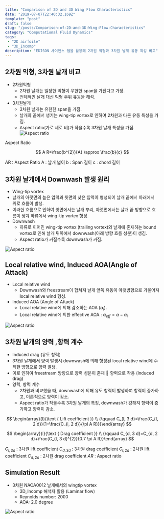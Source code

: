 ```yaml
---
title: "Comparison of 2D and 3D Wing Flow Characteristics"
date: "2019-07-07T22:40:32.169Z"
template: "post"
draft: false
slug: "/posts/Comparison-of-2D-and-3D-Wing-Flow-Characteristics"
category: "Computational Fluid Dynamics"
tags: 
 - "2D airfoile"
 - "3D_Incomp"
description: "EDISON 사이언스 앱을 활용해 2차원 익형과 3차원 날개 유동 특성 비교"
---
```


 ## 2차원 익형, 3차원 날개 비교
  - 2차원익형
    - 2차원 날개는 일정한 익형이 무한한 span을 가진다고 가정. 
    - 전체적인 날개 대신 익형 주위 유동을 해석.
  - 3차원날개
    - 3차원 날개는 유한한 span을 가짐.
    - 날개의 끝에서 생기는 wing-tip vortex로 인하여 2차원과 다른 유동 특성을 가짐.
    - Aspect ratio(가로 세로 비)가 작을수록 3차원 날개 특성을 가짐.
![Aspect ratio](/media/POST/Comparison-of-2D-and-3D-Wing-Flow-Characteristics/0.jpg)


Aspect Ratio

$$
A R=\frac{b^{2}}{A} \approx \frac{b}{c}
$$


AR : Aspect Ratio A : 날개 넓이
b : Span 길이
c : chord 길이

## 3차원 날개에서 Downwash 발생 원리

-  Wing-tip vortex
  - 날개의 아랫면의 높은 압력과 윗면의 낮은 압력이 형성되어 날개 끝에서 아래에서 위로 흐름이 발생.
  - 이러한 흐름으로 인하여 윗면에서는 날개 뿌리, 아랫면에서는 날개 끝 방향으로 흐름이 생겨 하류에서 wing-tip vortex 형성.
- Downwash
  - 하류로 이어진 wing-tip vortex (trailing vortex)와 날개에 존재하는 bound vortex로 인해 날개 뒤쪽에서 downwash(아래 방향 흐름 성분)이 생김.
  - Aspect ratio가 커질수록 downwash가 커짐.

![Aspect ratio](/media/POST/Comparison-of-2D-and-3D-Wing-Flow-Characteristics/03.jpg)


## Local relative wind, Induced AOA(Angle of Attack)

- Local relative wind
  -  Downwash와 freestream이 합쳐져 날개 앞쪽 유동이 아랫방향으로 기울어져 local relative wind 형성.
- Induced AOA (Angle of Attack)
  - Local relative wind에 의해 감소하는 AOA $\left(\alpha_{i}\right)$.
  - Local relative wind에 의한 effective AOA : $\alpha_{e f f}=\alpha-\alpha_{i}$


![Aspect ratio](/media/POST/Comparison-of-2D-and-3D-Wing-Flow-Characteristics/3.jpg)



 
## 3차원 날개의 양력 ,항력 계수

-  Induced drag (유도 항력)
  -  3차원 날개에서 양력 발생시 downwash에 의해 형성된 local relative wind에 수직한 방향으로 양력 발생.
  - 이로 인하여 freestream 방향으로 양력 성분이 존재  항력으로 작용 (Induced drag)
- 양력, 항력 계수
  - 2차원과 비교했을 때, downwash에 의해 유도 항력이 발생하여 항력이 증가하고, 이론적으로 양력이 감소.
  - Aspect ratio가 작을수록 3차원 날개의 특징, downwash가 강해져 항력이 증가하고 양력이 감소.

$$
\begin{array}{l}{\text { Lift coefficient }} \\ {\qquad C_{l, 3 d}=\frac{C_{l, 2 d}}{1+\frac{C_{l, 2 d}}{\pi A R}}}\end{array}
$$

$$
\begin{array}{l}{\text { Drag coefficient }} \\ {\qquad C_{d, 3 d}=C_{d, 2 d}+\frac{C_{l, 3 d}^{2}}{0.7 \pi A R}}\end{array}
$$

$C_{l, 3 d}$ : 3차원 lift coefficient
$C_{d, 3 d}$ : 3차원 drag coefficient
$C_{l, 2 d}$ : 2차원 lift coefficient
$C_{d, 2 d}$ : 2차원 drag coefficient
$AR$ : Aspect ratio



## Simulation Result
- 3차원 NACA0012 날개에서의 wingtip vortex
  - 3D_Incomp 해석자 활용 (Laminar flow)
  - Reynolds number: 2000
  - AOA: 2.0 degree

![Aspect ratio](/media/POST/Comparison-of-2D-and-3D-Wing-Flow-Characteristics/06.jpg)






